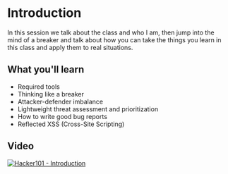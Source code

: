 Introduction
============

In this session we talk about the class and who I am, then jump into the mind of a breaker and talk about how you can take the things you learn in this class and apply them to real situations.

What you'll learn
-----------------

- Required tools
- Thinking like a breaker
- Attacker-defender imbalance
- Lightweight threat assessment and prioritization
- How to write good bug reports
- Reflected XSS (Cross-Site Scripting)

Video
-----

[![Hacker101 - Introduction](https://img.youtube.com/vi/zPYfT9azdK8/0.jpg)](https://www.youtube.com/watch?v=zPYfT9azdK8)

